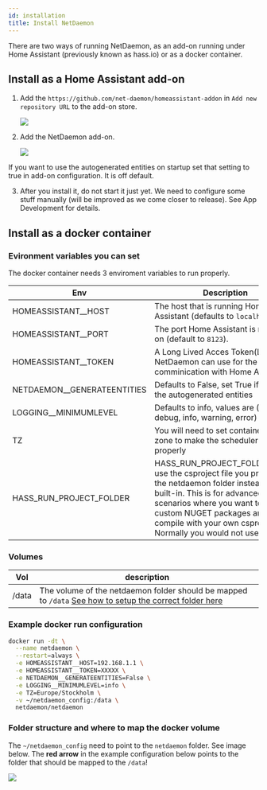 ```yaml
---
id: installation
title: Install NetDaemon
---
```

There are two ways of running NetDaemon, as an add-on running under Home Assistant (previously known as hass.io) or as a docker container.

## Install as a Home Assistant add-on

1. Add the `https://github.com/net-daemon/homeassistant-addon` in `Add new repository URL` to the add-on store.

    ![](/img/docs/started/newrepo.png)

2. Add the NetDaemon add-on.

    ![](/img/docs/started/daemon.png)

If you want to use the autogenerated entities on startup set that setting to true in add-on configuration. It is off default.

3. After you install it, do not start it just yet. We need to configure some stuff manually (will be improved as we come closer to release). See App Development for details.

## Install as a docker container

### Evironment variables you can set
The docker container needs 3 enviroment variables to run properly.

| Env                         | Description                                                                                                                                                                                                                                                           |
| -----------------------     | --------------------------------------------------------------------------------------------------------------------------------------------------------------------------------------------------------------------------------------------------------------------- |
| HOMEASSISTANT__HOST         | The host that is running Home Assistant (defaults to `localhost`).                                                                                                                                                                                                    |
| HOMEASSISTANT__PORT         | The port Home Assistant is running on (default to `8123`).                                                                                                                                                                                                            |
| HOMEASSISTANT__TOKEN        | A Long Lived Acces Token(LLAT) that NetDaemon can use for the comminication with Home Assistant.                                                                                                                                                                      |
| NETDAEMON__GENERATEENTITIES | Defaults to False, set True if you want the autogenerated entities                                                                                                                                                                                                    |
| LOGGING__MINIMUMLEVEL       | Defaults to info, values are (trace, debug, info, warning, error)                                                                                                                                                                                                     |
| TZ                          | You will need to set container time zone to make the scheduler work properly                                                                                                                                                                                          |
| HASS_RUN_PROJECT_FOLDER     | HASS_RUN_PROJECT_FOLDER=/data use the csproject file you provides in the netdaemon folder instead of the built-in. This is for advanced scenarios where you want to run custom NUGET packages and compile with your own csproj file. Normally you would not use this. |

### Volumes

| Vol   | description                                                                                                                                                                    |
| ----- | ------------------------------------------------------------------------------------------------------------------------------------------------------------------------------ |
| /data | The volume of the netdaemon folder should be mapped to `/data` [See how to setup the correct folder here](installation.md#folder-structure-and-where-to-map-the-docker-volume) |

### Example docker run configuration

```bash
docker run -dt \
  --name netdaemon \
  --restart=always \
  -e HOMEASSISTANT__HOST=192.168.1.1 \
  -e HOMEASSISTANT__TOKEN=XXXXX \
  -e NETDAEMON__GENERATEENTITIES=False \
  -e LOGGING__MINIMUMLEVEL=info \
  -e TZ=Europe/Stockholm \
  -v ~/netdaemon_config:/data \
  netdaemon/netdaemon
```
### Folder structure and where to map the docker volume
The `~/netdaemon_config` need to point to the `netdaemon` folder. See image below. The **red arrow** in the example configuration below points to the folder that should be mapped to the `/data`!

![](/img/docs/installation/folder_structure_netdaemon.png)